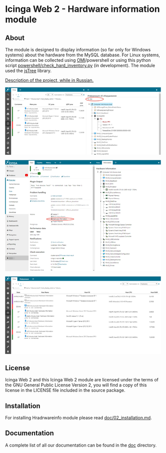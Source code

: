 # Icinga Web 2 - Hardware information module

## About

The module is designed to display information (so far only for Windows systems) about the hardware from the MySQL database. For Linux systems, information can be collected using [OMI](https://github.com/Microsoft/omi)/powershell or using this python script [powershell/check_hard_inventory.py](https://github.com/plsatin/icingaweb2-module-hardwareinfo/blob/master/powershell/check_hard_inventory.py) (in development). The module used the [jsTree](https://www.jstree.com) library.

[Description of the project, while in Russian.](http://webnote.satin-pl.com/2017/05/09/icingaweb2_module_hardwareinfo/)

![Pic5](doc/images/icingaweb2_module_hardwareinfo_pic5.png)

![Pic1](doc/images/icingaweb2_module_hardwareinfo_pic1.png)

![Pic3](doc/images/icingaweb2_module_hardwareinfo_pic3.png)

## License

Icinga Web 2 and this Icinga Web 2 module are licensed under the terms of the GNU General Public License Version 2, you will find a copy of this license in the LICENSE file included in the source package.

## Installation

For installing Hradrwareinfo module please read [doc/02_installation.md](doc/02_installation.md).

## Documentation

A complete list of all our documentation can be found in the [doc](doc) directory.
